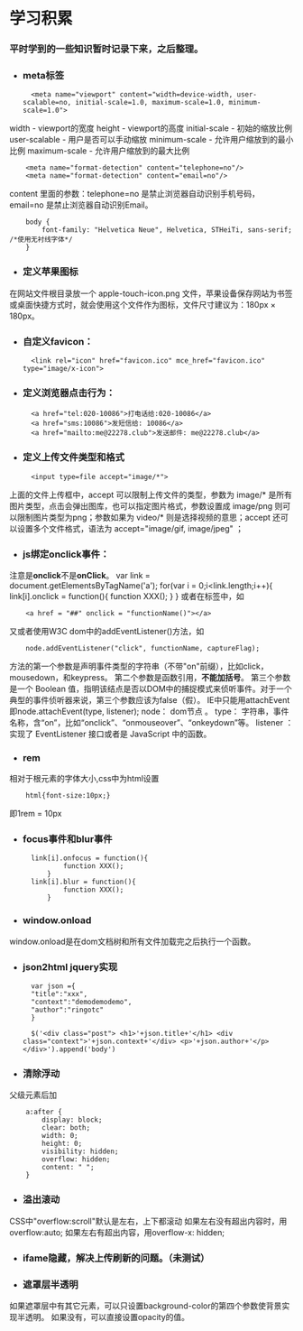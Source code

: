 # 学习积累
### 平时学到的一些知识暂时记录下来，之后整理。

- ### meta标签
		<meta name="viewport" content="width=device-width, user-scalable=no, initial-scale=1.0, maximum-scale=1.0, minimum-scale=1.0">
width - viewport的宽度
height - viewport的高度
initial-scale - 初始的缩放比例
user-scalable - 用户是否可以手动缩放
minimum-scale - 允许用户缩放到的最小比例
maximum-scale - 允许用户缩放到的最大比例

		<meta name="format-detection" content="telephone=no"/>
		<meta name="format-detection" content="email=no"/>
content 里面的参数：telephone=no 是禁止浏览器自动识别手机号码，email=no 是禁止浏览器自动识别Email。

		body {
   			font-family: "Helvetica Neue", Helvetica, STHeiTi, sans-serif; /*使用无衬线字体*/
		}

- ### 定义苹果图标

在网站文件根目录放一个 apple-touch-icon.png 文件，苹果设备保存网站为书签或桌面快捷方式时，就会使用这个文件作为图标，文件尺寸建议为：180px × 180px。

- ### 自定义favicon：

		<link rel="icon" href="favicon.ico" mce_href="favicon.ico" type="image/x-icon">
- ### 定义浏览器点击行为：

		<a href="tel:020-10086">打电话给:020-10086</a>
		<a href="sms:10086">发短信给: 10086</a>
		<a href="mailto:me@22278.club">发送邮件: me@22278.club</a>
- ### 定义上传文件类型和格式

		<input type=file accept="image/*">
上面的文件上传框中，accept 可以限制上传文件的类型，参数为 image/\* 是所有图片类型，点击会弹出图库，也可以指定图片格式，参数设置成 image/png 则可以限制图片类型为png；参数如果为 video/* 则是选择视频的意思；accept 还可以设置多个文件格式，语法为 accept="image/gif, image/jpeg" ；
- ### js绑定onclick事件：
注意是**onclick**不是**onClick**。
		var link = document.getElementsByTagName('a');
		for(var i = 0;i<link.length;i++){
			link[i].onclick = function(){
				function XXX();
			}
		}
或者在标签中，如
		
		<a href = "##" onclick = "functionName()"></a>
又或者使用W3C dom中的addEventListener()方法，如

		node.addEventListener("click", functionName, captureFlag);
方法的第一个参数是声明事件类型的字符串（不带"on"前缀），比如click，mousedown，和keypress。
第二个参数是函数引用，**不能加括号**。
第三个参数是一个 Boolean 值，指明该结点是否以DOM中的捕捉模式来侦听事件。对于一个典型的事件侦听器来说，第三个参数应该为false（假）。
IE中只能用attachEvent即node.attachEvent(type, listener); 
node： dom节点 。
type： 字符串，事件名称，含“on”，比如“onclick”、“onmouseover”、“onkeydown”等。 
listener ：实现了 EventListener 接口或者是 JavaScript 中的函数。
- ### rem
相对于根元素的字体大小,css中为html设置

		html{font-size:10px;}
即1rem = 10px
- ### focus事件和blur事件

		link[i].onfocus = function(){
				function XXX();
			}
		link[i].blur = function(){
				function XXX();
			}
- ### window.onload
window.onload是在dom文档树和所有文件加载完之后执行一个函数。

- ### json2html jquery实现

		var json ={
    	"title":"xxx",
    	"context":"demodemodemo",
    	"author":"ringotc" 
		}

		$('<div class="post"> <h1>'+json.title+'</h1> <div class="context">'+json.context+'</div> <p>'+json.author+'</p> </div>').append('body')
- ### 清除浮动
父级元素后加

		a:after {
			display: block;
			clear: both;
			width: 0;
			height: 0;
			visibility: hidden;
			overflow: hidden;
			content: " ";
		}

- ### 溢出滚动
CSS中"overflow:scroll"默认是左右，上下都滚动
如果左右没有超出内容时，用overflow:auto;
如果左右有超出内容，用overflow-x: hidden;

- ### ifame隐藏，解决上传刷新的问题。（未测试）

- ### 遮罩层半透明
如果遮罩层中有其它元素，可以只设置background-color的第四个参数使背景实现半透明。
如果没有，可以直接设置opacity的值。